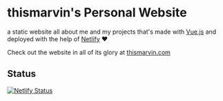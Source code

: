 # thismarvin's Personal Website

 a static website all about me and my projects that's made with [Vue.js](https://vuejs.org/) and deployed with the help of [Netlify](https://www.netlify.com/) ❤

 Check out the website in all of its glory at [thismarvin.com](https://www.thismarvin.com)

## Status

[![Netlify Status](https://api.netlify.com/api/v1/badges/ab81ddf0-3238-45cd-88d3-506e8ef36536/deploy-status)](https://app.netlify.com/sites/thismarvin/deploys)
